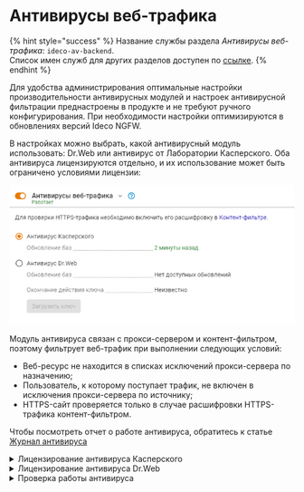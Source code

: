 # Антивирусы веб-трафика

{% hint style="success" %}
Название службы раздела *Антивирусы веб-трафика*: `ideco-av-backend`. \
Список имен служб для других разделов доступен по [ссылке](/settings/server-management/terminal.md).
{% endhint %}

Для удобства администрирования оптимальные настройки производительности антивирусных модулей и настроек антивирусной фильтрации преднастроены в продукте и не требуют ручного конфигурирования. При необходимости настройки оптимизируются в обновлениях версий Ideco NGFW.

В настройках можно выбрать, какой антивирусный модуль использовать: Dr.Web или антивирус от Лаборатории Касперского. Оба антивируса лицензируются отдельно, и их использование может быть ограничено условиями лицензии:

![](/.gitbook/assets/antivirus.png)

Модуль антивируса связан с прокси-сервером и контент-фильтром, поэтому фильтрует веб-трафик при выполнении следующих условий:

* Веб-ресурс не находится в списках исключений прокси-сервера по назначению;
* Пользователь, к которому поступает трафик, не включен в исключения прокси-сервера по источнику;
* HTTPS-сайт проверяется только в случае расшифровки HTTPS-трафика контент-фильтром.

Чтобы посмотреть отчет о работе антивируса, обратитесь к статье  [Журнал антивируса](/settings/reports/antivirus-logs.md)

<details>

<summary>Лицензирование антивируса Касперского</summary>

Данный модуль в нашем продукте создан на базе Kaspersky Anti-Virus Software Development Kit и приобретаются отдельно от Ideco NGFW. Для покупки обратитесь в [отдел продаж](https://ideco.ru/kontakty).

Корпоративные ключи для других продуктов Лаборатории Касперского не могут быть использованы для его активации.

</details>

<details>

<summary>Лицензирование антивируса Dr.Web</summary>

Модуль антивируса Dr.Web приобретается отдельно от лицензии Ideco NGFW и поставляется в файле, имеющем расширение `.key`. Для покупки обратитесь в [отдел продаж](https://ideco.ru/kontakty).

</details>

<details>

<summary>Проверка работы антивируса</summary>

Можно попробовать скачать тестовые файлы с сайта: [https://www.eicar.org/download-anti-malware-testfile](https://www.eicar.org/download-anti-malware-testfile/).

В случае правильной настройки браузер выведет ошибку доступа:

![](/.gitbook/assets/antivirus1.png)

</details>